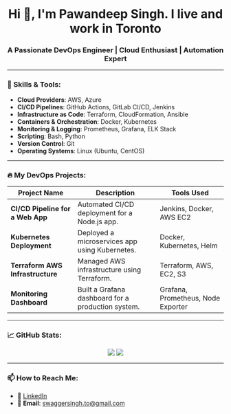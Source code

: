 ##

<h1 align="center">Hi 👋, I'm Pawandeep Singh. I live and work in Toronto</h1>
<h3 align="center">A Passionate DevOps Engineer | Cloud Enthusiast | Automation Expert</h3>

---

### 🧰 Skills & Tools:
- **Cloud Providers**: AWS, Azure  
- **CI/CD Pipelines**: GitHub Actions, GitLab CI/CD, Jenkins  
- **Infrastructure as Code**: Terraform, CloudFormation, Ansible  
- **Containers & Orchestration**: Docker, Kubernetes  
- **Monitoring & Logging**: Prometheus, Grafana, ELK Stack  
- **Scripting**: Bash, Python  
- **Version Control**: Git  
- **Operating Systems**: Linux (Ubuntu, CentOS)  

---

### 🔥 My DevOps Projects:
| Project Name | Description | Tools Used |
|--------------|-------------|------------|
| **CI/CD Pipeline for a Web App** | Automated CI/CD deployment for a Node.js app. | Jenkins, Docker, AWS EC2 |
| **Kubernetes Deployment** | Deployed a microservices app using Kubernetes. | Docker, Kubernetes, Helm |
| **Terraform AWS Infrastructure** | Managed AWS infrastructure using Terraform. | Terraform, AWS, EC2, S3 |
| **Monitoring Dashboard** | Built a Grafana dashboard for a production system. | Grafana, Prometheus, Node Exporter |

---

### 📈 GitHub Stats:
<p align="center">
  <img src="https://github-readme-stats.vercel.app/api?username=yourusername&show_icons=true&theme=github_dark&count_private=true" />
  <img src="https://github-readme-streak-stats.herokuapp.com/?user=yourusername&theme=github_dark" />
</p>

---

### 📫 How to Reach Me:
- 💼 [LinkedIn]([https://www.linkedin.com/in/pawandeep-singh-438b738b/])  
- 📧 **Email**: swaggersingh.to@gmail.com 
